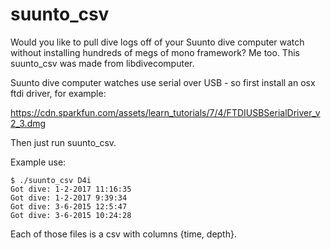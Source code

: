 # suunto_csv

Would you like to pull dive logs off of your Suunto dive computer watch without installing hundreds of megs of mono framework?
Me too. This suunto_csv was made from libdivecomputer.

Suunto dive computer watches use serial over USB - so first install an osx ftdi driver, for example:

https://cdn.sparkfun.com/assets/learn_tutorials/7/4/FTDIUSBSerialDriver_v2_3.dmg


Then just run suunto_csv.

Example use:
```
$ ./suunto_csv D4i
Got dive: 1-2-2017 11:16:35
Got dive: 1-2-2017 9:39:34
Got dive: 3-6-2015 12:5:47
Got dive: 3-6-2015 10:24:28
```

Each of those files is a csv with columns {time, depth}.
